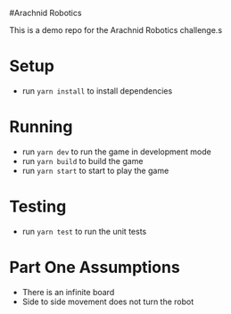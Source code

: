 #Arachnid Robotics

This is a demo repo for the Arachnid Robotics challenge.s

# Setup

- run `yarn install` to install dependencies

# Running

- run `yarn dev` to run the game in development mode
- run `yarn build` to build the game
- run `yarn start` to start to play the game

# Testing

- run `yarn test` to run the unit tests

# Part One Assumptions

- There is an infinite board
- Side to side movement does not turn the robot
